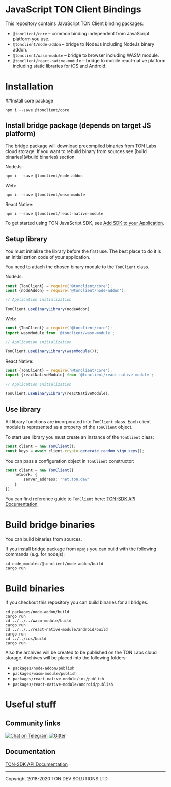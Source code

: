 # JavaScript TON Client Bindings

This repository contains JavaScript TON Client binding packages:
- `@tonclient/core` – common binding independent from JavaScript platform you use.
- `@tonclient/node-addon` – bridge to NodeJs including NodeJs binary addon.
- `@tonclient/wasm-module` – bridge to browser including WASM module.
- `@tonclient/react-native-module` – bridge to mobile react-native platform including static libraries for iOS and Android.
 
# Installation

##Install core package

```shell script
npm i --save @tonclient/core
```

## Install bridge package (depends on target JS platform)

The bridge package will download precompiled binaries from TON Labs cloud storage.
If you want to rebuild binary from sources see [build binaries](#build binaries) section. 

NodeJs:
```shell script
npm i --save @tonclient/node-addon
```

Web:
```shell script
npm i --save @tonclient/wasm-module
```

React Native:
```shell script
npm i --save @tonclient/react-native-module
```

To get started using TON JavaScript SDK, see [Add SDK to your Application](https://docs.ton.dev/86757ecb2/p/61b5eb-nodejs).

## Setup library

You must initialize the library before the first use. The best place to do it is an 
initialization code of your application.

You need to attach the chosen binary module to the `TonClient` class.

NodeJs:
```ts
const {TonClient} = require('@tonclient/core');
const {nodeAddon} = require('@tonclient/node-addon');

// Application initialization

TonClient.useBinaryLibrary(nodeAddon)
```
  
Web:
```ts
const {TonClient} = require('@tonclient/core');
import wasmModule from '@tonclient/wasm-module';

// Application initialization

TonClient.useBinaryLibrary(wasmModule());
```
  
React Native:
```ts
const {TonClient} = require('@tonclient/core');
import {reactNativeModule} from '@tonclient/react-native-module';

// Application initialization

TonClient.useBinaryLibrary(reactNativeModule);
```
  
## Use library

All library functions are incorporated into `TonClient` class. Each client module is represented as a 
property of the `TonClient` object.

To start use library you must create an instance of the `TonClient` class:
```ts
const client = new TonClient();
const keys = await client.crypto.generate_random_sign_keys();
```

You can pass a configuration object in `TonClient` constructor:
```ts
const client = new TonClient({
    network: { 
        server_address: 'net.ton.dev' 
    } 
});
```

You can find reference guide to `TonClient` here: [TON-SDK API Documentation](https://github.com/tonlabs/TON-SDK/blob/master/docs/modules.md)

# Build bridge binaries

You can build binaries from sources.

If you install bridge package from `npmjs` you can build with the following commands (e.g. for nodejs):
```shell script
cd node_modules/@tonclient/node-addon/build
cargo run
```

# Build binaries

If you checkout this repository you can build binaries for all bridges.

```shell script
cd packages/node-addon/build
cargo run
cd ../../../wasm-module/build
cargo run
cd ../../../react-native-module/android/build
cargo run
cd ../../ios/build
cargo run
```

Also the archives will be created to be published on the TON Labs cloud storage. Archives will be placed into the following folders:
- `packages/node-addon/publish`
- `packages/wasm-module/publish` 
- `packages/react-native-module/ios/publish` 
- `packages/react-native-module/android/publish` 

# Useful stuff 

## Community links

[![Chat on Telegram](https://img.shields.io/badge/chat-on%20telegram-9cf.svg)](https://t.me/ton_sdk) 
[![Gitter](https://badges.gitter.im/ton-sdk/community.svg)](https://gitter.im/ton-sdk/community?utm_source=badge&utm_medium=badge&utm_campaign=pr-badge)

## Documentation
  
[TON-SDK API Documentation](https://github.com/tonlabs/TON-SDK/blob/master/docs/modules.md)

---
Copyright 2018-2020 TON DEV SOLUTIONS LTD.
